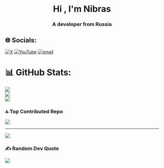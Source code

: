 <h1 align="center">Hi , I'm Nibras</h1>
<h3 align="center">A developer from Russia</h3>

## 🌐 Socials:
[![X](https://img.shields.io/badge/X-black.svg?logo=X&logoColor=white)](https://x.com/) [![YouTube](https://img.shields.io/badge/YouTube-%23FF0000.svg?logo=YouTube&logoColor=white)](https://youtube.com/) [![email](https://img.shields.io/badge/Email-D14836?logo=gmail&logoColor=white)](mailto:nibrukuttanpo@gmail.com) 

# 📊 GitHub Stats:
![](https://github-readme-stats.vercel.app/api?username=nibraspython&theme=dark&hide_border=false&include_all_commits=true&count_private=true)<br/>
![](https://github-readme-streak-stats.herokuapp.com/?user=Chamindu-Gayanuka&theme=dark&hide_border=false)<br/>
![](https://github-readme-stats.vercel.app/api/top-langs/?username=Chamindu-Gayanuka&theme=dark&hide_border=false&include_all_commits=true&count_private=true&layout=compact)

### 🔝 Top Contributed Repo
![](https://github-contributor-stats.vercel.app/api?username=nibraspython&limit=5&theme=dark&combine_all_yearly_contributions=true)

---
[![](https://visitcount.itsvg.in/api?id=nibraspython&icon=0&color=0)](https://visitcount.itsvg.in)

### ✍️ Random Dev Quote
![](https://quotes-github-readme.vercel.app/api?type=horizontal&theme=radical)

###
